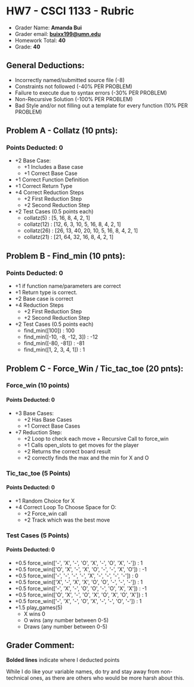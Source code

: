 ﻿# HW7 - CSCI 1133 - Rubric

 * Grader Name: **Amanda Bui**
 * Grader email: **buixx199@umn.edu**
 * Homework Total: **40**
 * Grade: **40**

## General Deductions:

* Incorrectly named/submitted source file (-8)
* Constraints not followed (-40% PER PROBLEM)
* Failure to execute due to syntax errors (-30% PER PROBLEM)
* Non-Recursive Solution (-100% PER PROBLEM)
* Bad Style and/or not filling out a template for every function (10% PER PROBLEM)

## Problem A - Collatz (10 pnts):

### Points Deducted: 0

* +2 Base Case:
  * +1 Includes a Base case
  * +1 Correct Base Case
* +1 Correct Function Definition
* +1 Correct Return Type 
* +4 Correct Reduction Steps
  * +2 First Reduction Step
  * +2 Second Reduction Step
* +2 Test Cases (0.5 points each)
  * collatz(5) : [5, 16, 8, 4, 2, 1] 
  * collatz(12) : [12, 6, 3, 10, 5, 16, 8, 4, 2, 1] 
  * collatz(26) : [26, 13, 40, 20, 10, 5, 16, 8, 4, 2, 1] 
  * collatz(21) : [21, 64, 32, 16, 8, 4, 2, 1] 


## Problem B - Find_min (10 pnts):

### Points Deducted: 0

* +1 if function name/parameters are correct
* +1 Return type is correct.
* +2 Base case is correct
* +4 Reduction Steps
  * +2 First Reduction Step
  * +2 Second Reduction Step 
* +2 Test Cases (0.5 points each)
  * find_min([100]) : 100
  * find_min([-10, -8, -12, 3])  : -12
  * find_min([-80, -81]) : -81
  * find_min([1, 2, 3, 4, 1]) : 1

## Problem C - Force_Win / Tic_tac_toe (20 pnts):

### Force_win (10 points)

#### Points Deducted: 0

* +3 Base Cases:
  * +2 Has Base Cases
  * +1 Correct Base Cases
* +7 Reduction Step:
  * +2 Loop to check each move + Recursive Call to force_win 
  * +1 Calls open_slots to get moves for the player
  * +2 Returns the correct board result
  * +2 correctly finds the max and the min for X and O

### Tic_tac_toe (5 Points)

#### Points Deducted: 0

* +1 Random Choice for X
* +4 Correct Loop To Choose Space for O:
  * +2 Force_win call
  * +2 Track which was the best move

### Test Cases (5 Points)

#### Points Deducted: 0

* +0.5 force_win(['-', 'X', '-', 'O', 'X', '-', 'O', 'X', '-']) : 1
* +0.5 force_win(['O', 'X', '-', 'X', 'O', '-', '-', 'X', 'O']) : -1
* +0.5 force_win(['-', '-', '-', '-', 'X', '-', '-', '-', '-']) : 0
* +0.5 force_win(['X', '-', 'X', 'X', 'O', 'O', '-', '-', '-']) : 1
* +0.5 force_win(['-', 'X', '-', 'O', 'O', '-', 'O', 'X', 'X']) : -1
* +0.5 force_win(['O', 'X', '-', 'O', 'X', 'O', 'X', 'O', 'X']) : 1
* +0.5 force_win(['-', 'X', '-', 'O', 'X', '-', '-', 'O', '-']) : 1
* +1.5 play_games(5)
  * X wins 0
  * O wins (any number between 0-5)
  * Draws (any number between 0-5)

## Grader Comment:

**Bolded lines** indicate where I deducted points

While I do like your variable names, do try and stay away from non-technical ones, as there are others who would be more harsh about this. 